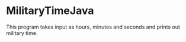 # MilitaryTimeJava

This program takes input as hours, minutes and seconds and prints out military time. 
